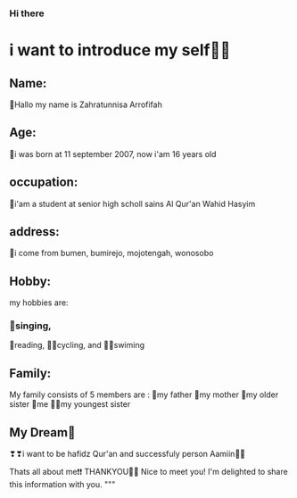 ### Hi there 
# i want to introduce my self🧍‍♀️

## Name:
👧Hallo my name is Zahratunnisa Arrofifah

## Age:
🎈i was born at 11 september 2007, 
now i'am 16 years old

## occupation:
🏫i'am a student at senior high scholl sains Al Qur'an Wahid Hasyim
## address:
🏡i come from bumen, bumirejo, mojotengah, wonosobo
## Hobby:
my hobbies are:
### 🎤singing, 
 📖reading, 
 🚴‍♀️cycling, and 
 🏊‍♀️swiming
## Family:
My family consists of 5 members are :
👨my father
👩my mother
🧕my older sister
👧me
👧🏽my youngest sister
## My Dream💫
❣❣i want to be hafidz Qur'an and successfuly person
Aamiin🤲🤲

Thats all about me❗❗
THANKYOU🤍🤍
Nice to meet you! I'm delighted to share this information with you.
"""
    
   
<!--
**zhrraffh/zhrraffh** is a ✨ _special_ ✨ repository because its `README.md` (this file) appears on your GitHub profile.

Here are some ideas to get you started:

- 🔭 I’m currently working on ...
- 🌱 I’m currently learning ...
- 👯 I’m looking to collaborate on ...
- 🤔 I’m looking for help with ...
- 💬 Ask me about ...
- 📫 How to reach me: ...
- 😄 Pronouns: ...
- ⚡ Fun fact: ...
-->
